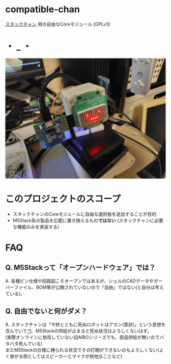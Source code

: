 # compatible-chan
[スタックチャン](https://github.com/stack-chan/stack-chan) 用の自由なCoreモジュール (GPLv3)

# ・ _ ・
![v0.1-led 788bs版の動作の様子](media/240825-v0-788bs.JPG)

# このプロジェクトのスコープ
- スタックチャンのCoreモジュールに自由な選択肢を追加することが目的
- M5Stack系の製品を広範に置き換えるもの**ではない** (スタックチャンに必要な機能のみを実装する)

# FAQ
## Q. M5Stackって「オープンハードウェア」では？
A. 各種ピン仕様や回路図こそオープンではあるが、シェルのCADデータやガーバーファイル、BOM等が公開されていないので「自由」ではない(と自分は考えている)。

## Q. 自由でないと何がダメ？
A. スタックチャンは「サ終とともに死ぬロボットはアカン(意訳)」という思想を含んでいて[^1](https://protopedia.net/prototype/2345)、M5Stackの供給が止まると死ぬ状況はよろしくないはず。  
(実際オンラインに依存していない旧AIBOシリーズでも、部品供給が無いのでバタバタ死んでいる)  
またM5Stackの仕様に縛られる状況でその打開ができないのもよろしくない(よく挙がる例としてはスピーカーとマイクが排他なことなど)  
